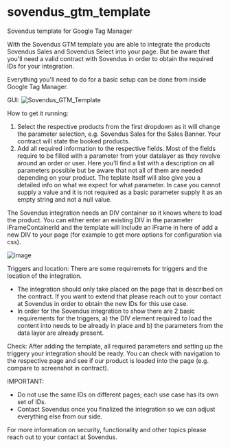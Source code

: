 # sovendus_gtm_template
Sovendus template for Google Tag Manager

With the Sovendus GTM template you are able to integrate the products Sovendus Sales and Sovendus Select into your page.
But be aware that you'll need a valid contract with Sovendus in order to obtain the required IDs for your integration.

Everything you'll need to do for a basic setup can be done from inside Google Tag Manager.

GUI:
![Sovendus_GTM_Template](https://user-images.githubusercontent.com/81681270/115350511-7dffca00-a1b5-11eb-9573-c10d2b9cbab0.png)

How to get it running:
1. Select the respective products from the first dropdown as it will change the parameter selection, e.g. Sovendus Sales for the Sales Banner.
Your contract will state the booked products.
2. Add all required information to the respective fields. Most of the fields require to be filled with a parameter from your datalayer as they revolve around an order or user.
Here you'll find a list with a description on all parameters possible but be aware that not all of them are needed depending on your product.
The teplate itself will also give you a detailed info on what we expect for what parameter.
In case you cannot supply a value and it is not required as a basic parameter supply it as an empty string and not a null value.

The Sovendus integration needs an DIV container so it knows where to load the product. You can either enter an existing DIV in the parameter iFrameContainerId and the template will include an iFrame in here of add a new DIV to your page (for example to get more options for configuration via css).

![image](https://user-images.githubusercontent.com/81681270/115351890-059a0880-a1b7-11eb-8307-5de8f7d682c2.png)

Triggers and location:
There are some requiremets for triggers and the location of the integration.
- The integration should only take placed on the page that is described on the contract. If you want to extend that please reach out to your contact at Sovendus in order to obtain the new IDs for this use case.
- In order for the Sovendus integration to show there are 2 basic requirements for the triggers, a) the DIV element required to load the content into needs to be already in place and b) the parameters from the data layer are already present.

Check: 
After adding the template, all required parameters and setting up the triggery your integration should be ready.
You can check with navigation to the respective page and see if our product is loaded into the page (e.g. compare to screenshot in contract).

IMPORTANT: 
- Do not use the same IDs on different pages; each use case has its own set of IDs.
- Contact Sovendus once you finalized the integration so we can adjust everything else from our side. 

For more information on security, functionality and other topics please reach out to your contact at Sovendus.
